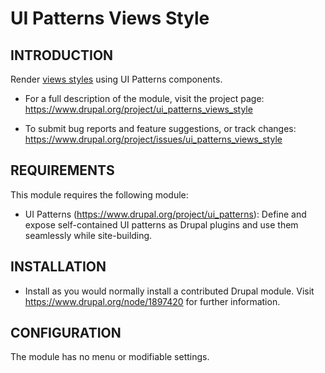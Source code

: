 # UI Patterns Views Style


INTRODUCTION
------------

Render [views styles](https://api.drupal.org/api/drupal/core!modules!views!src!Plugin!views!style!StylePluginBase.php/group/views_style_plugins/8.8.x) using UI Patterns components.

 * For a full description of the module, visit the project page:
   https://www.drupal.org/project/ui_patterns_views_style

 * To submit bug reports and feature suggestions, or track changes:
   https://www.drupal.org/project/issues/ui_patterns_views_style


REQUIREMENTS
------------

This module requires the following module:

 * UI Patterns (https://www.drupal.org/project/ui_patterns):
   Define and expose self-contained UI patterns as Drupal plugins and use them 
   seamlessly while site-building.


INSTALLATION
------------

 * Install as you would normally install a contributed Drupal module. Visit
   https://www.drupal.org/node/1897420 for further information.

CONFIGURATION
-------------

The module has no menu or modifiable settings.